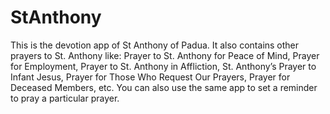 # StAnthony
This is the devotion app of St Anthony of Padua.
It also contains other prayers to St. Anthony like: 
Prayer to St. Anthony for Peace of Mind,
Prayer for Employment, 
Prayer to St. Anthony in Affliction,
St. Anthony’s Prayer to Infant Jesus,
Prayer for Those Who Request Our Prayers,
Prayer for Deceased Members, etc.
You can also use the same app to set a reminder to pray a particular prayer.

